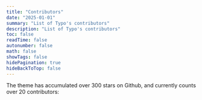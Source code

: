 ```yaml
---
title: "Contributors"
date: "2025-01-01"
summary: "List of Typo's contributors"
description: "List of Typo's contributors"
toc: false
readTime: false
autonumber: false
math: false
showTags: false
hidePagination: true
hideBackToTop: false
---
```


The theme has accumulated <span id="star-count">over 300</span> stars on Github, and 
currently counts <span id="contributors-count">over 20</span> contributors:

<ul id="contributors-list" style="list-style-type: none; padding: 0; margin-top: 2rem"></ul>

<script>
  async function fetchGitHubData() {
    const cacheKey = "githubData";
    const cacheExpiryKey = "githubDataExpiry";
    const cacheExpiryTime = 3600 * 1000; // 1 hour in milliseconds

    // Check if cached data exists and is still valid
    const cachedData = localStorage.getItem(cacheKey);
    const cachedExpiry = localStorage.getItem(cacheExpiryKey);
    const now = new Date().getTime();

    if (cachedData && cachedExpiry && now < cachedExpiry) {
      const { starCount, contributors } = JSON.parse(cachedData);
      updateUI(starCount, contributors);
      return;
    }

    try {
      // Fetch star count
      const repoResponse = await fetch("https://api.github.com/repos/tomfran/typo");
      const repoData = await repoResponse.json();
      const starCount = repoData.stargazers_count;

      // Fetch contributors
      const contributorsResponse = await fetch("https://api.github.com/repos/tomfran/typo/contributors");
      const contributors = await contributorsResponse.json();

      // Cache data
      localStorage.setItem(cacheKey, JSON.stringify({ starCount, contributors }));
      localStorage.setItem(cacheExpiryKey, now + cacheExpiryTime);

      updateUI(starCount, contributors);

    } catch (error) {
      console.error("Error fetching GitHub data:", error);
      document.getElementById("star-count").textContent = "Failed to fetch star count.";
      document.getElementById("contributors-count").textContent = "Failed to fetch contributors count.";
    }
  }

  function updateUI(starCount, contributors) {
    document.getElementById("star-count").textContent = `${starCount}`;
    document.getElementById("contributors-count").textContent = `${contributors.length}`;

    const contributorsList = document.getElementById("contributors-list");
    contributorsList.innerHTML = "";

    contributors.forEach(contributor => {
      const listItem = document.createElement("li");
      listItem.style.marginBottom = ".5rem";
      listItem.innerHTML = `
        <span style="display: flex; align-items: bottom;">
          <img src="${contributor.avatar_url}" alt="${contributor.login}" width="30" height="30" style="margin-right: 10px; border-radius: 50%;">
          <a href="${contributor.html_url}">${contributor.login}</a>&nbsp;- ${contributor.contributions}
        </span>
      `;
      contributorsList.appendChild(listItem);
    });
  }

  fetchGitHubData();
</script>
